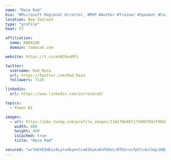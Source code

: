 ```yaml
---
name: "Reza Rad"
bio: "#Microsoft Regional Director, #MVP #Author #Trainer #Speaker #Coach #Consultant #PowerBI "
location: New Zealand
type: "profile"
heat: 57

affiliation:
  name: RADACAD
  domain: radacad.com

website: https://t.co/mnW39vaMYS

twitter:
  username: Rad_Reza
  url: https://twitter.com/Rad_Reza
  followers: 7126

linkedin:
  url: https://www.linkedin.com/in/rezarad/

topics:
  - Power BI

images:
  - url: https://pbs.twimg.com/profile_images/1102766467173408768/F9EbQENa_400x400.png
    width: 400
    height: 400
    isCached: true
    title: "Reza Rad"

secured: "wrfmGYESHEsz4Ly+x4kym+CcmA3Xukx8xFGHxL/BTb5rvxfpVlc4ulkqLS6BysIDDJFOPc+Vt8k5h9LZT7HIZAQ6gtPFGKPru2r7XY/PC8hai5U0zpP1JiSDCtoUbEfiPVwBuyqw1hCwsZDhrl23EX93kl1mbSEZZTlZreeZUZghgQR8NFiFk1BBA7astreq1nEB9NKK9rU+ZmdYcIwghG8Qx5l4hFNUgkXh8KBR1VUyORGXMmyvyJGbDkJ80e/nfxYhkh9XxxfIeqkY+KmqC2cE5qqSEjPb2SdgB2RbxJsSbDCzvIiqipX404HneSfFvknFqXNaZXEYz+GMiP65CUGxK7jVdpGHDwhszDJyGC5HDYSt7kiPKQ4SMFD7Me4iAlhKv9PfCgnNc3OVumno8nt69X+Z168a66gsN/P7JN0=;X/i8T0zc8Yxn5nRcXUHL5A=="
---
```



